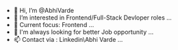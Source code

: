 - 👋 Hi, I’m @AbhiVarde
- 👀 I’m interested in Frontend/Full-Stack Devloper roles ...
- 🌱 Current focus: Frontend ...
- :rocket: I'm always looking for better Job opportunity ...
- 📫 Contact via : Linkedin\Abhi Varde ...

<!---
AbhiVarde/AbhiVarde is a ✨ special ✨ repository because its `README.md` (this file) appears on your GitHub profile.
You can click the Preview link to take a look at your changes.
--->
